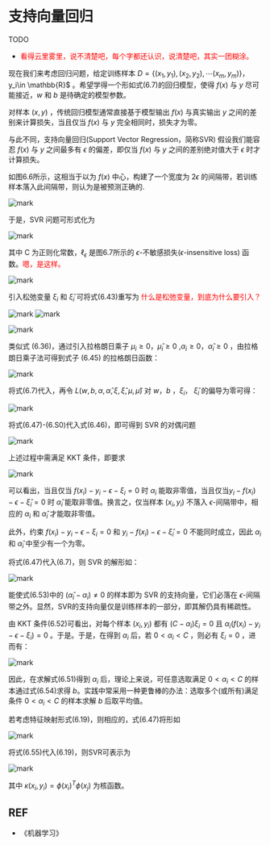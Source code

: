 # 支持向量回归

TODO

- <span style="color:red;">看得云里雾里，说不清楚吧，每个字都还认识，说清楚吧，其实一团糊涂。</span>



现在我们来考虑回归问题，给定训练样本 $D=\{(x_1,y_1),(x_2,y_2),\cdots (x_m,y_m)\}，$y_i\in \mathbb{R}$ 。希望学得一个形如式(6.7)的回归模型，使得 $f(x)$ 与 $y$ 尽可能接近，$w$ 和 $b$ 是待确定的模型参数。

对样本 $(x,y)$ ，传统回归模型通常直接基于模型输出 $f(x)$ 与真实输出 $y$ 之间的差别来计算损失，当且仅当 $f(x)$ 与 $y$ 完全相同时，损失才为零。

与此不同，支持向量回归(Support Vector Regression，简称SVR) 假设我们能容忍 $f(x)$ 与 $y$ 之间最多有 $\epsilon$ 的偏差，即仅当 $f(x)$ 与 $y$ 之间的差别绝对值大于 $\epsilon$ 时才计算损失。

如图6.6所示，这相当于以为 $f(x)$ 中心，构建了一个宽度为 $2\epsilon$ 的间隔带，若训练样本落入此间隔带，则认为是被预测正确的.

![mark](http://pacdb2bfr.bkt.clouddn.com/blog/image/180627/eAKlA3BEmJ.png?imageslim)

于是，SVR 问题可形式化为

![mark](http://pacdb2bfr.bkt.clouddn.com/blog/image/180627/mjb41Hl5EL.png?imageslim)

其中 C 为正则化常数，$\ell_{\epsilon}$ 是图6.7所示的 $\epsilon$-不敏感损失($\epsilon$-insensitive loss) 函数。<span style="color:red;">嗯，是这样。</span>

![mark](http://pacdb2bfr.bkt.clouddn.com/blog/image/180627/kDk2bEG74F.png?imageslim)

引入松弛变量 $\xi_i$ 和 $\hat{\xi}_i$ 可将式(6.43)重写为 <span style="color:red;">什么是松弛变量，到底为什么要引入？</span>

![mark](http://pacdb2bfr.bkt.clouddn.com/blog/image/180627/HFJ5CHjhe4.png?imageslim)
![mark](http://pacdb2bfr.bkt.clouddn.com/blog/image/180627/fLd8e3l8bE.png?imageslim)

![mark](http://pacdb2bfr.bkt.clouddn.com/blog/image/180627/Ke2LHdHL6D.png?imageslim)

类似式 (6.36)，通过引入拉格朗日乘子 $\mu_i\geqslant 0$，$\hat{\mu}_i\geqslant 0$ ,$\alpha_i\geqslant 0$，$\hat{\alpha}_i\geqslant 0$ ，由拉格朗日乘子法可得到式子 (6.45) 的拉格朗日函数：

![mark](http://pacdb2bfr.bkt.clouddn.com/blog/image/180627/77Hh7b3l49.png?imageslim)

将式(6.7)代入，再令 $L(w,b,\alpha,\hat{\alpha},\xi,\hat{\xi},\mu,\hat{\mu})$ 对 $w$，$b$ ，$\xi_i$， $\hat{\xi}_i$ 的偏导为零可得：

![mark](http://pacdb2bfr.bkt.clouddn.com/blog/image/180627/5E2k8e8I03.png?imageslim)

将式(6.47)-(6.S0)代入式(6.46)，即可得到 SVR 的对偶问题

![mark](http://pacdb2bfr.bkt.clouddn.com/blog/image/180627/73IKjl7d18.png?imageslim)

上述过程中需满足 KKT 条件，即要求

![mark](http://pacdb2bfr.bkt.clouddn.com/blog/image/180627/jgdG9i32m7.png?imageslim)

可以看出，当且仅当 $f(x_i)-y_i-\epsilon-\xi_i=0$ 时 $\alpha_i$ 能取非零值，当且仅当$y_i-f(x_i)-\epsilon-\hat{\xi}_i=0$ 时 $\hat{\alpha}_i$ 能取非零值。换言之，仅当样本 $(x_i,y_i)$ 不落入 $\epsilon$-间隔带中，相应的 $\alpha_i$ 和 $\hat{\alpha}_i$ 才能取非零值。

此外，约束 $f(x_i)-y_i-\epsilon-\xi_i=0$ 和  $y_i-f(x_i)-\epsilon-\hat{\xi}_i=0$ 不能同时成立，因此 $\alpha_i$ 和 $\hat{\alpha}_i$ 中至少有一个为零。

将式(6.47)代入(6.7)，则 SVR 的解形如：

![mark](http://pacdb2bfr.bkt.clouddn.com/blog/image/180627/3E8DJfH8k2.png?imageslim)

能使式(6.53)中的 $(\hat{\alpha}_i-\alpha_i)\neq 0$ 的样本即为 SVR 的支持向量，它们必落在 $\epsilon$-间隔带之外。显然，SVR的支持向量仅是训练样本的一部分，即其解仍具有稀疏性。

由 KKT 条件(6.52)可看出，对每个样本 $(x_i,y_i)$ 都有 $(C-\alpha_i)\xi_i=0$ 且 $\alpha_i(f(x_i)-y_i-\epsilon-\xi_i)=0$ 。于是。于是，在得到 $\alpha_i$ 后，若 $0<\alpha_i<C$ ，则必有 $\xi_i=0$ ，进而有：

![mark](http://pacdb2bfr.bkt.clouddn.com/blog/image/180627/B8230JIEgh.png?imageslim)


因此，在求解式(6.51)得到 $\alpha_i$ 后，理论上来说，可任意选取满足 $0<\alpha_i<C$ 的样本通过式(6.54)求得 $b$。实践中常采用一种更鲁棒的办法：选取多个(或所有)满足条件  $0<\alpha_i<C$  的样本求解 $b$ 后取平均值。

若考虑特征映射形式(6.19)，则相应的，式(6.47)将形如

![mark](http://pacdb2bfr.bkt.clouddn.com/blog/image/180627/6ELkmDE3kA.png?imageslim)

将式(6.55)代入(6.19)，则SVR可表示为

![mark](http://pacdb2bfr.bkt.clouddn.com/blog/image/180627/GH49fiheL7.png?imageslim)

其中 $\kappa(x_i,y_i)=\phi (x_i)^T\phi(x_j)$ 为核函数。




## REF

- 《机器学习》
